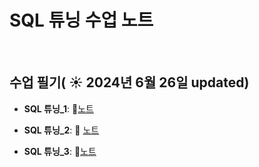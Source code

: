 # SQL 튜닝 수업 노트

&nbsp;

## 수업 필기( ☀️ 2024년 6월 26일 updated)

- **SQL 튜닝_1**:  📄[노트](https://www.notion.so/SQL-_1-ba1abc18e12e43779d855f86c4a15f14)
  &nbsp;
  
- **SQL 튜닝_2**: 📄 [노트](https://www.notion.so/SQL-_2-951945436da44b7d98672a24cfded8d0?pvs=4)
  
  
- **SQL 튜닝_3**: 📄[노트](https://www.notion.so/SQL-_3-04d756be82e844998611349b497af401?pvs=4)
